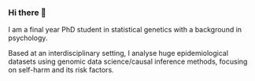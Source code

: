 ### Hi there 👋

I am a final year PhD student in statistical genetics with a background in psychology. 

Based at an interdisciplinary setting, I analyse huge epidemiological datasets using genomic data science/causal inference methods, focusing on self-harm and its risk factors.  

